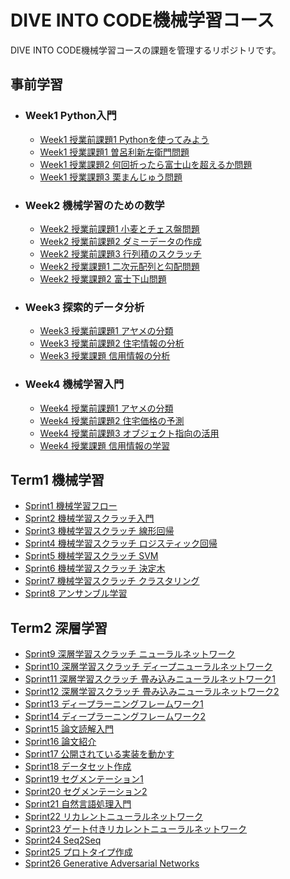 # DIVE INTO CODE機械学習コース
DIVE INTO CODE機械学習コースの課題を管理するリポジトリです。

## 事前学習
- ### Week1 Python入門
  - [Week1 授業前課題1 Pythonを使ってみよう](https://github.com/ttysgym/diveintocode-ml/blob/master/wk1/wk1_work.ipynb)
  - [Week1 授業課題1 曽呂利新左衛門問題](https://github.com/ttysgym/diveintocode-ml/blob/master/wk1/wk1_class_work1.ipynb)
  - [Week1 授業課題2 何回折ったら富士山を超えるか問題](https://github.com/ttysgym/diveintocode-ml/blob/master/wk1/wk1_class_work2.ipynb)
  - [Week1 授業課題3 栗まんじゅう問題](https://github.com/ttysgym/diveintocode-ml/blob/master/wk1/wk1_class_work3.ipynb)
- ### Week2 機械学習のための数学
  - [Week2 授業前課題1 小麦とチェス盤問題](https://github.com/ttysgym/diveintocode-ml/blob/master/wk2/wk2_work1.ipynb)
  - [Week2 授業前課題2 ダミーデータの作成](https://github.com/ttysgym/diveintocode-ml/blob/master/wk2/wk2_work2.ipynb)
  - [Week2 授業前課題3 行列積のスクラッチ](https://github.com/ttysgym/diveintocode-ml/blob/master/wk2/wk2_work3.ipynb)
  - [Week2 授業課題1 二次元配列と勾配問題](https://github.com/ttysgym/diveintocode-ml/blob/master/wk2/wk2_class_work1.ipynb)
  - [Week2 授業課題2 富士下山問題](https://github.com/ttysgym/diveintocode-ml/blob/master/wk2/wk2_class_work2.ipynb)
- ### Week3 探索的データ分析
  - [Week3 授業前課題1 アヤメの分類](https://github.com/ttysgym/diveintocode-ml/blob/master/wk3/wk3_work1.ipynb)
  - [Week3 授業前課題2 住宅情報の分析](https://github.com/ttysgym/diveintocode-ml/blob/master/wk3/wk3_work2.ipynb)
  - [Week3 授業課題 信用情報の分析](https://github.com/ttysgym/diveintocode-ml/blob/master/wk3/wk3_class_work1.ipynb)
- ### Week4 機械学習入門
  - [Week4 授業前課題1 アヤメの分類](https://github.com/ttysgym/diveintocode-ml/blob/master/wk4/wk4_work1.ipynb)
  - [Week4 授業前課題2 住宅価格の予測](https://github.com/ttysgym/diveintocode-ml/blob/master/wk4/wk4_work2.ipynb)
  - [Week4 授業前課題3 オブジェクト指向の活用](https://github.com/ttysgym/diveintocode-ml/blob/master/wk4/wk4_work3.ipynb)
  - [Week4 授業課題 信用情報の学習](https://github.com/ttysgym/diveintocode-ml/blob/master/wk4/wk4_class_work.ipynb)

## Term1 機械学習

- [Sprint1 機械学習フロー]()
- [Sprint2 機械学習スクラッチ入門](https://github.com/ttysgym/diveintocode-ml/blob/master/Sprint2/Sprint2_scratch.ipynb)
- [Sprint3 機械学習スクラッチ 線形回帰](https://github.com/ttysgym/diveintocode-ml/blob/master/Sprint3/Sprint3_Scratch_Linear_Regression.ipynb)
- [Sprint4 機械学習スクラッチ ロジスティック回帰](https://github.com/ttysgym/diveintocode-ml/blob/master/Sprint4/S4_scratch_logistic_regression.ipynb)
- [Sprint5 機械学習スクラッチ SVM](https://github.com/ttysgym/diveintocode-ml/blob/master/Sprint5/S5_scratch_SVM.ipynb)
- [Sprint6 機械学習スクラッチ 決定木](https://github.com/ttysgym/diveintocode-ml/blob/master/Sprint6/S6_scratch_decesion_tree.ipynb)
- [Sprint7 機械学習スクラッチ クラスタリング](https://github.com/ttysgym/diveintocode-ml/blob/master/Sprint7/S7_clustering.ipynb)
- [Sprint8 アンサンブル学習](https://github.com/ttysgym/diveintocode-ml/blob/master/Sprint8/S8_ensemble.ipynb)

## Term2 深層学習
- [Sprint9 深層学習スクラッチ ニューラルネットワーク](https://github.com/ttysgym/diveintocode-ml/blob/master/Sprint9/Sprint9_Deep_Learning_Newral_Network.ipynb)
- [Sprint10 深層学習スクラッチ ディープニューラルネットワーク](https://github.com/ttysgym/diveintocode-ml/blob/master/Sprint10/Sprint10_DNN.ipynb)
- [Sprint11 深層学習スクラッチ 畳み込みニューラルネットワーク1](https://github.com/ttysgym/diveintocode-ml/blob/master/Sprint11/S11_CNN1d_fullscratch_guide.ipynb)
- [Sprint12 深層学習スクラッチ 畳み込みニューラルネットワーク2](https://github.com/ttysgym/diveintocode-ml/blob/master/Sprint12/S12_CNN2d_fullscratch.ipynb)
- [Sprint13 ディープラーニングフレームワーク1](https://github.com/ttysgym/diveintocode-ml/blob/master/Sprint13/S13_DL_frame_work.ipynb)
- [Sprint14 ディープラーニングフレームワーク2](https://github.com/ttysgym/diveintocode-ml/blob/master/Sprint14/S14_DL_frame_work2_Keras.ipynb)
- [Sprint15 論文読解入門](https://github.com/ttysgym/diveintocode-ml/blob/master/Sprint15/S15_paper_reading.ipynb)
- [Sprint16 論文紹介]()
- [Sprint17 公開されている実装を動かす](https://github.com/ttysgym/diveintocode-ml/blob/master/Sprint17/Sprint17_implement_public_repository.ipynb)
- [Sprint18 データセット作成](https://github.com/ttysgym/diveintocode-ml/blob/master/Sprint18/Sprint18_dataset_creation.ipynb)
- [Sprint19 セグメンテーション1](https://github.com/ttysgym/diveintocode-ml/blob/master/Sprint19/S19_Semantic_Segmentation.ipynb)
- [Sprint20 セグメンテーション2](https://github.com/ttysgym/diveintocode-ml/blob/master/Sprint20/S20_Segmentation2.ipynb)
- [Sprint21 自然言語処理入門](https://github.com/ttysgym/diveintocode-ml/blob/master/Sprint21/S21_Nature_Language_Processing.ipynb)
- [Sprint22 リカレントニューラルネットワーク](https://github.com/ttysgym/diveintocode-ml/blob/master/Sprint22/S22_RNNs.ipynb)
- [Sprint23 ゲート付きリカレントニューラルネットワーク](https://github.com/ttysgym/diveintocode-ml/blob/master/Sprint23/S23_Gate_RNN.ipynb)
- [Sprint24 Seq2Seq](https://github.com/ttysgym/diveintocode-ml/blob/master/Sprint24/S24_Seq2Seq.ipynb)
- [Sprint25 プロトタイプ作成]()
- [Sprint26 Generative Adversarial Networks]()


